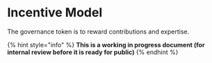 # Incentive Model

The governance token is to reward contributions and expertise.

{% hint style="info" %}
**This is a working in progress document (for internal review before it is ready for public)**
{% endhint %}
